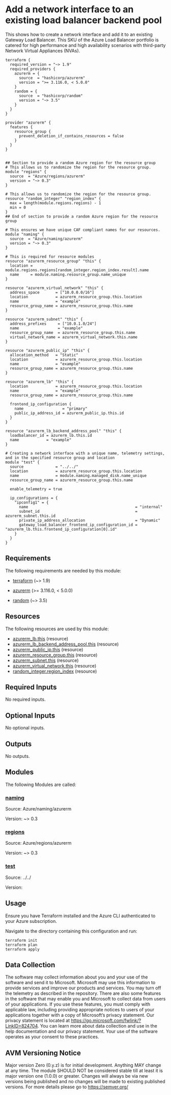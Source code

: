 <!-- BEGIN_TF_DOCS -->
# Add a network interface to an existing load balancer backend pool

This shows how to create a network interface and add it to an existing Gateway Load Balancer. This SKU of the Azure Load Balancer portfolio is catered for high performance and high availability scenarios with third-party Network Virtual Appliances (NVAs).

```hcl
terraform {
  required_version = "~> 1.9"
  required_providers {
    azurerm = {
      source  = "hashicorp/azurerm"
      version = ">= 3.116.0, < 5.0.0"
    }
    random = {
      source  = "hashicorp/random"
      version = "~> 3.5"
    }
  }
}

provider "azurerm" {
  features {
    resource_group {
      prevent_deletion_if_contains_resources = false
    }
  }
}


## Section to provide a random Azure region for the resource group
# This allows us to randomize the region for the resource group.
module "regions" {
  source  = "Azure/regions/azurerm"
  version = "~> 0.3"
}

# This allows us to randomize the region for the resource group.
resource "random_integer" "region_index" {
  max = length(module.regions.regions) - 1
  min = 0
}
## End of section to provide a random Azure region for the resource group

# This ensures we have unique CAF compliant names for our resources.
module "naming" {
  source  = "Azure/naming/azurerm"
  version = "~> 0.3"
}

# This is required for resource modules
resource "azurerm_resource_group" "this" {
  location = module.regions.regions[random_integer.region_index.result].name
  name     = module.naming.resource_group.name_unique
}

resource "azurerm_virtual_network" "this" {
  address_space       = ["10.0.0.0/16"]
  location            = azurerm_resource_group.this.location
  name                = "example"
  resource_group_name = azurerm_resource_group.this.name
}

resource "azurerm_subnet" "this" {
  address_prefixes     = ["10.0.1.0/24"]
  name                 = "example"
  resource_group_name  = azurerm_resource_group.this.name
  virtual_network_name = azurerm_virtual_network.this.name
}

resource "azurerm_public_ip" "this" {
  allocation_method   = "Static"
  location            = azurerm_resource_group.this.location
  name                = "example"
  resource_group_name = azurerm_resource_group.this.name
}

resource "azurerm_lb" "this" {
  location            = azurerm_resource_group.this.location
  name                = "example"
  resource_group_name = azurerm_resource_group.this.name

  frontend_ip_configuration {
    name                 = "primary"
    public_ip_address_id = azurerm_public_ip.this.id
  }
}

resource "azurerm_lb_backend_address_pool" "this" {
  loadbalancer_id = azurerm_lb.this.id
  name            = "example"
}

# Creating a network interface with a unique name, telemetry settings, and in the specified resource group and location
module "test" {
  source              = "../../"
  location            = azurerm_resource_group.this.location
  name                = module.naming.managed_disk.name_unique
  resource_group_name = azurerm_resource_group.this.name

  enable_telemetry = true

  ip_configurations = {
    "ipconfig1" = {
      name                                               = "internal"
      subnet_id                                          = azurerm_subnet.this.id
      private_ip_address_allocation                      = "Dynamic"
      gateway_load_balancer_frontend_ip_configuration_id = "azurerm_lb.this.frontend_ip_configuration[0].id"
    }
  }
}
```

<!-- markdownlint-disable MD033 -->
## Requirements

The following requirements are needed by this module:

- <a name="requirement_terraform"></a> [terraform](#requirement\_terraform) (~> 1.9)

- <a name="requirement_azurerm"></a> [azurerm](#requirement\_azurerm) (>= 3.116.0, < 5.0.0)

- <a name="requirement_random"></a> [random](#requirement\_random) (~> 3.5)

## Resources

The following resources are used by this module:

- [azurerm_lb.this](https://registry.terraform.io/providers/hashicorp/azurerm/latest/docs/resources/lb) (resource)
- [azurerm_lb_backend_address_pool.this](https://registry.terraform.io/providers/hashicorp/azurerm/latest/docs/resources/lb_backend_address_pool) (resource)
- [azurerm_public_ip.this](https://registry.terraform.io/providers/hashicorp/azurerm/latest/docs/resources/public_ip) (resource)
- [azurerm_resource_group.this](https://registry.terraform.io/providers/hashicorp/azurerm/latest/docs/resources/resource_group) (resource)
- [azurerm_subnet.this](https://registry.terraform.io/providers/hashicorp/azurerm/latest/docs/resources/subnet) (resource)
- [azurerm_virtual_network.this](https://registry.terraform.io/providers/hashicorp/azurerm/latest/docs/resources/virtual_network) (resource)
- [random_integer.region_index](https://registry.terraform.io/providers/hashicorp/random/latest/docs/resources/integer) (resource)

<!-- markdownlint-disable MD013 -->
## Required Inputs

No required inputs.

## Optional Inputs

No optional inputs.

## Outputs

No outputs.

## Modules

The following Modules are called:

### <a name="module_naming"></a> [naming](#module\_naming)

Source: Azure/naming/azurerm

Version: ~> 0.3

### <a name="module_regions"></a> [regions](#module\_regions)

Source: Azure/regions/azurerm

Version: ~> 0.3

### <a name="module_test"></a> [test](#module\_test)

Source: ../../

Version:

## Usage

Ensure you have Terraform installed and the Azure CLI authenticated to your Azure subscription.

Navigate to the directory containing this configuration and run:

```
terraform init
terraform plan
terraform apply
```
<!-- markdownlint-disable-next-line MD041 -->
## Data Collection

The software may collect information about you and your use of the software and send it to Microsoft. Microsoft may use this information to provide services and improve our products and services. You may turn off the telemetry as described in the repository. There are also some features in the software that may enable you and Microsoft to collect data from users of your applications. If you use these features, you must comply with applicable law, including providing appropriate notices to users of your applications together with a copy of Microsoft’s privacy statement. Our privacy statement is located at <https://go.microsoft.com/fwlink/?LinkID=824704>. You can learn more about data collection and use in the help documentation and our privacy statement. Your use of the software operates as your consent to these practices.

## AVM Versioning Notice

Major version Zero (0.y.z) is for initial development. Anything MAY change at any time. The module SHOULD NOT be considered stable till at least it is major version one (1.0.0) or greater. Changes will always be via new versions being published and no changes will be made to existing published versions. For more details please go to https://semver.org/
<!-- END_TF_DOCS -->